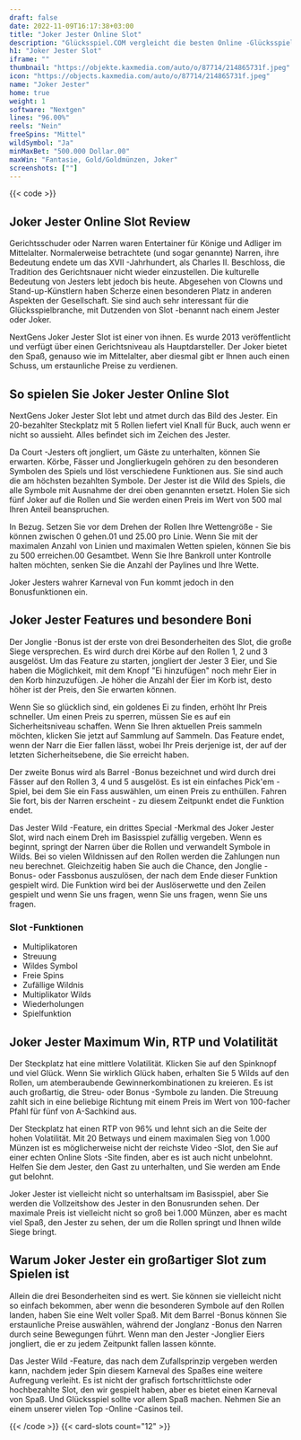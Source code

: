 ```yaml
---
draft: false
date: 2022-11-09T16:17:38+03:00
title: "Joker Jester Online Slot"
description: "Glücksspiel.COM vergleicht die besten Online -Glücksspiel -Sites und -spiele der Kanada.  Unabhängige Produktbewertungen und exklusive Anmeldeangebote. Jetzt spielen!"
h1: "Joker Jester Slot"
iframe: ""
thumbnail: "https://objekte.kaxmedia.com/auto/o/87714/214865731f.jpeg"
icon: "https://objects.kaxmedia.com/auto/o/87714/214865731f.jpeg"
name: "Joker Jester"
home: true
weight: 1
software: "Nextgen"
lines: "96.00%"
reels: "Nein"
freeSpins: "Mittel"
wildSymbol: "Ja"
minMaxBet: "500.000 Dollar.00"
maxWin: "Fantasie, Gold/Goldmünzen, Joker"
screenshots: [""]
---
```


{{< code >}}<h2>Joker Jester Online Slot Review</h2><p>Gerichtsschuder oder Narren waren Entertainer für Könige und Adliger im Mittelalter. Normalerweise betrachtete (und sogar genannte) Narren, ihre Bedeutung endete um das XVII -Jahrhundert, als Charles II. Beschloss, die Tradition des Gerichtsnauer nicht wieder einzustellen. Die kulturelle Bedeutung von Jesters lebt jedoch bis heute. Abgesehen von Clowns und Stand-up-Künstlern haben Scherze einen besonderen Platz in anderen Aspekten der Gesellschaft. Sie sind auch sehr interessant für die Glücksspielbranche, mit Dutzenden von Slot -benannt nach einem Jester oder Joker.</p><p>NextGens Joker Jester Slot ist einer von ihnen. Es wurde 2013 veröffentlicht und verfügt über einen Gerichtsniveau als Hauptdarsteller. Der Joker bietet den Spaß, genauso wie im Mittelalter, aber diesmal gibt er Ihnen auch einen Schuss, um erstaunliche Preise zu verdienen.</p><h2>So spielen Sie Joker Jester Online Slot</h2><p>NextGens Joker Jester Slot lebt und atmet durch das Bild des Jester. Ein 20-bezahlter Steckplatz mit 5 Rollen liefert viel Knall für Buck, auch wenn er nicht so aussieht. Alles befindet sich im Zeichen des Jester.</p><p>Da Court -Jesters oft jongliert, um Gäste zu unterhalten, können Sie erwarten. Körbe, Fässer und Jonglierkugeln gehören zu den besonderen Symbolen des Spiels und löst verschiedene Funktionen aus. Sie sind auch die am höchsten bezahlten Symbole. Der Jester ist die Wild des Spiels, die alle Symbole mit Ausnahme der drei oben genannten ersetzt. Holen Sie sich fünf Joker auf die Rollen und Sie werden einen Preis im Wert von 500 mal Ihren Anteil beanspruchen.</p><p>In Bezug. Setzen Sie vor dem Drehen der Rollen Ihre Wettengröße - Sie können zwischen 0 gehen.01 und 25.00 pro Linie. Wenn Sie mit der maximalen Anzahl von Linien und maximalen Wetten spielen, können Sie bis zu 500 erreichen.00 Gesamtbet. Wenn Sie Ihre Bankroll unter Kontrolle halten möchten, senken Sie die Anzahl der Paylines und Ihre Wette.</p><p>Joker Jesters wahrer Karneval von Fun kommt jedoch in den Bonusfunktionen ein.</p><h2>Joker Jester Features und besondere Boni</h2><p>Der Jonglie -Bonus ist der erste von drei Besonderheiten des Slot, die große Siege versprechen. Es wird durch drei Körbe auf den Rollen 1, 2 und 3 ausgelöst. Um das Feature zu starten, jongliert der Jester 3 Eier, und Sie haben die Möglichkeit, mit dem Knopf "Ei hinzufügen" noch mehr Eier in den Korb hinzuzufügen. Je höher die Anzahl der Eier im Korb ist, desto höher ist der Preis, den Sie erwarten können.</p><p>Wenn Sie so glücklich sind, ein goldenes Ei zu finden, erhöht Ihr Preis schneller. Um einen Preis zu sperren, müssen Sie es auf ein Sicherheitsniveau schaffen. Wenn Sie Ihren aktuellen Preis sammeln möchten, klicken Sie jetzt auf Sammlung auf Sammeln. Das Feature endet, wenn der Narr die Eier fallen lässt, wobei Ihr Preis derjenige ist, der auf der letzten Sicherheitsebene, die Sie erreicht haben.</p><p>Der zweite Bonus wird als Barrel -Bonus bezeichnet und wird durch drei Fässer auf den Rollen 3, 4 und 5 ausgelöst. Es ist ein einfaches Pick'em -Spiel, bei dem Sie ein Fass auswählen, um einen Preis zu enthüllen. Fahren Sie fort, bis der Narren erscheint - zu diesem Zeitpunkt endet die Funktion endet.</p><p>Das Jester Wild -Feature, ein drittes Special -Merkmal des Joker Jester Slot, wird nach einem Dreh im Basisspiel zufällig vergeben. Wenn es beginnt, springt der Narren über die Rollen und verwandelt Symbole in Wilds. Bei so vielen Wildnissen auf den Rollen werden die Zahlungen nun neu berechnet. Gleichzeitig haben Sie auch die Chance, den Jonglie -Bonus- oder Fassbonus auszulösen, der nach dem Ende dieser Funktion gespielt wird. Die Funktion wird bei der Auslöserwette und den Zeilen gespielt und wenn Sie uns fragen, wenn Sie uns fragen, wenn Sie uns fragen.</p><h3>
Slot -Funktionen</h3><ul>
<li></span>
Multiplikatoren</li>
<li></span>
Streuung</li>
<li></span>
Wildes Symbol</li>
<li></span>
Freie Spins</li>
<li></span>
Zufällige Wildnis</li>
<li></span>
Multiplikator Wilds</li>
<li></span>
Wiederholungen</li>
<li></span>
Spielfunktion</li></ul><h2>Joker Jester Maximum Win, RTP und Volatilität</h2><p>Der Steckplatz hat eine mittlere Volatilität. Klicken Sie auf den Spinknopf und viel Glück. Wenn Sie wirklich Glück haben, erhalten Sie 5 Wilds auf den Rollen, um atemberaubende Gewinnerkombinationen zu kreieren. Es ist auch großartig, die Streu- oder Bonus -Symbole zu landen. Die Streuung zahlt sich in eine beliebige Richtung mit einem Preis im Wert von 100-facher Pfahl für fünf von A-Sachkind aus.</p><p>Der Steckplatz hat einen RTP von 96% und lehnt sich an die Seite der hohen Volatilität. Mit 20 Betways und einem maximalen Sieg von 1.000 Münzen ist es möglicherweise nicht der reichste Video -Slot, den Sie auf einer echten Online Slots -Site finden, aber es ist auch nicht unbelohnt. Helfen Sie dem Jester, den Gast zu unterhalten, und Sie werden am Ende gut belohnt.</p><p>Joker Jester ist vielleicht nicht so unterhaltsam im Basisspiel, aber Sie werden die Vollzeitshow des Jester in den Bonusrunden sehen. Der maximale Preis ist vielleicht nicht so groß bei 1.000 Münzen, aber es macht viel Spaß, den Jester zu sehen, der um die Rollen springt und Ihnen wilde Siege bringt.</p><h2>Warum Joker Jester ein großartiger Slot zum Spielen ist</h2><p>Allein die drei Besonderheiten sind es wert. Sie können sie vielleicht nicht so einfach bekommen, aber wenn die besonderen Symbole auf den Rollen landen, haben Sie eine Welt voller Spaß. Mit dem Barrel -Bonus können Sie erstaunliche Preise auswählen, während der Jonglanz -Bonus den Narren durch seine Bewegungen führt. Wenn man den Jester -Jonglier Eiers jongliert, die er zu jedem Zeitpunkt fallen lassen könnte.</p><p>Das Jester Wild -Feature, das nach dem Zufallsprinzip vergeben werden kann, nachdem jeder Spin diesem Karneval des Spaßes eine weitere Aufregung verleiht. Es ist nicht der grafisch fortschrittlichste oder hochbezahlte Slot, den wir gespielt haben, aber es bietet einen Karneval von Spaß. Und Glücksspiel sollte vor allem Spaß machen. Nehmen Sie an einem unserer vielen Top -Online -Casinos teil.</p>{{< /code >}}
 {{< card-slots count="12" >}}